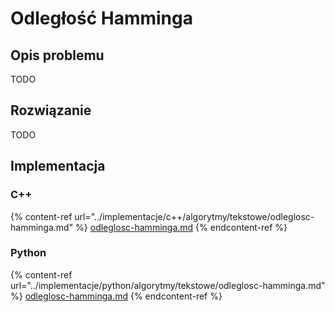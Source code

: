 # Odległość Hamminga

## Opis problemu

TODO

## Rozwiązanie

TODO

## Implementacja

### C++

{% content-ref url="../implementacje/c++/algorytmy/tekstowe/odleglosc-hamminga.md" %}
[odleglosc-hamminga.md](../implementacje/c++/algorytmy/tekstowe/odleglosc-hamminga.md)
{% endcontent-ref %}

### Python

{% content-ref url="../implementacje/python/algorytmy/tekstowe/odleglosc-hamminga.md" %}
[odleglosc-hamminga.md](../implementacje/python/algorytmy/tekstowe/odleglosc-hamminga.md)
{% endcontent-ref %}
